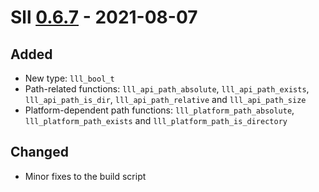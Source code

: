 # Sll [0.6.7] - 2021-08-07

## Added

- New type: `lll_bool_t`
- Path-related functions: `lll_api_path_absolute`, `lll_api_path_exists`, `lll_api_path_is_dir`, `lll_api_path_relative` and `lll_api_path_size`
- Platform-dependent path functions: `lll_platform_path_absolute`, `lll_platform_path_exists` and `lll_platform_path_is_directory`

## Changed

- Minor fixes to the build script

[0.6.7]: https://github.com/sl-lang/sll/compare/lll-v0.6.6...lll-v0.6.7
